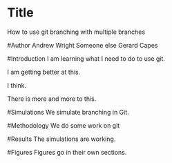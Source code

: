 # Title
How to use git branching with multiple branches

#Author
Andrew Wright
Someone else
Gerard Capes

#Introduction
I am learning what I need to do to use git.

I am getting better at this.

I think.

There is more and more to this.

#Simulations
We simulate branching in Git.

#Methodology
We do some work on git

#Results
The simulations are working.

#Figures
Figures go in their own sections.

